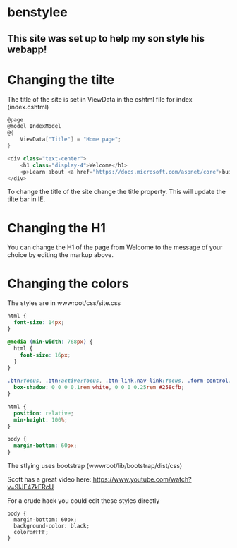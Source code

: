 # benstylee
## This site was set up to help my son style his webapp!

# Changing the tilte
The title of the site is set in ViewData in the cshtml file for index (index.cshtml)
```csharp
@page
@model IndexModel
@{
    ViewData["Title"] = "Home page";
}

<div class="text-center">
    <h1 class="display-4">Welcome</h1>
    <p>Learn about <a href="https://docs.microsoft.com/aspnet/core">building Web apps with ASP.NET Core</a>.</p>
</div>
```
To change the title of the site change the title property. This will update the tilte bar in IE.
# Changing the H1
You can change the H1 of the page from Welcome to the message of your choice by editing the markup above.

# Changing the colors
The styles are in wwwroot/css/site.css
```css
html {
  font-size: 14px;
}

@media (min-width: 768px) {
  html {
    font-size: 16px;
  }
}

.btn:focus, .btn:active:focus, .btn-link.nav-link:focus, .form-control:focus, .form-check-input:focus {
  box-shadow: 0 0 0 0.1rem white, 0 0 0 0.25rem #258cfb;
}

html {
  position: relative;
  min-height: 100%;
}

body {
  margin-bottom: 60px;
}
```
The stlying uses bootstrap (wwwroot/lib/bootstrap/dist/css)

Scott has a great video here: https://www.youtube.com/watch?v=9lJF47kFRcU

For a crude hack you could edit these styles directly
```csss
body {
  margin-bottom: 60px;
  background-color: black;
  color:#FFF;
}
```